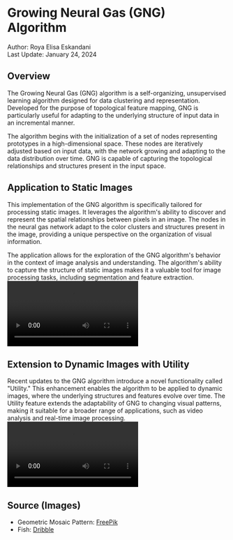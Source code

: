 # Growing Neural Gas (GNG) Algorithm

Author: Roya Elisa Eskandani  
Last Update: January 24, 2024


## Overview

The Growing Neural Gas (GNG) algorithm is a self-organizing, unsupervised learning algorithm designed for data clustering and representation. Developed for the purpose of topological feature mapping, GNG is particularly useful for adapting to the underlying structure of input data in an incremental manner.

The algorithm begins with the initialization of a set of nodes representing prototypes in a high-dimensional space. These nodes are iteratively adjusted based on input data, with the network growing and adapting to the data distribution over time. GNG is capable of capturing the topological relationships and structures present in the input space.


## Application to Static Images

This implementation of the GNG algorithm is specifically tailored for processing static images. It leverages the algorithm's ability to discover and represent the spatial relationships between pixels in an image. The nodes in the neural gas network adapt to the color clusters and structures present in the image, providing a unique perspective on the organization of visual information.

The application allows for the exploration of the GNG algorithm's behavior in the context of image analysis and understanding. The algorithm's ability to capture the structure of static images makes it a valuable tool for image processing tasks, including segmentation and feature extraction.
![Growing Neural Gas](mosaic.mp4)


## Extension to Dynamic Images with Utility

Recent updates to the GNG algorithm introduce a novel functionality called "Utility." This enhancement enables the algorithm to be applied to dynamic images, where the underlying structures and features evolve over time. The Utility feature extends the adaptability of GNG to changing visual patterns, making it suitable for a broader range of applications, such as video analysis and real-time image processing.
![Growing Neural Gas with Utility](fish.mp4)

## Source (Images)

- Geometric Mosaic Pattern: [FreePik](https://www.freepik.com/free-vector/flat-design-geometric-mosaic-pattern_22376508.htm#query=geometric%20mosaic%20pattern&position=20&from_view=keyword&track=ais&uuid=68164815-dc32-41ab-a88e-9d9f63ccad7e)
- Fish: [Dribble](https://dribbble.com/shots/2865508-Swimming-Fish?utm_source=Clipboard_Shot&utm_campaign=ddebie&utm_content=Swimming%20Fish&utm_medium=Social_Share&utm_source=Clipboard_Shot&utm_campaign=ddebie&utm_content=Swimming%20Fish&utm_medium=Social_Share)